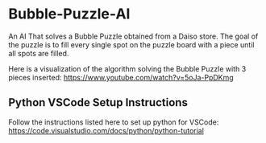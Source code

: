 # Bubble-Puzzle-AI
An AI That solves a Bubble Puzzle obtained from a Daiso store. The goal of the puzzle is to fill every single spot on the puzzle board with a piece until all spots are filled.

Here is a visualization of the algorithm solving the Bubble Puzzle with 3 pieces inserted:
https://www.youtube.com/watch?v=5oJa-PpDKmg

## Python VSCode Setup Instructions

Follow the instructions listed here to set up python for VSCode:
https://code.visualstudio.com/docs/python/python-tutorial
